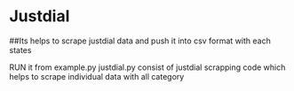 # Justdial
##Its helps to scrape justdial data and push it into csv format with each states

RUN it from example.py
justdial.py consist of justdial scrapping code which helps to scrape individual data with all category
